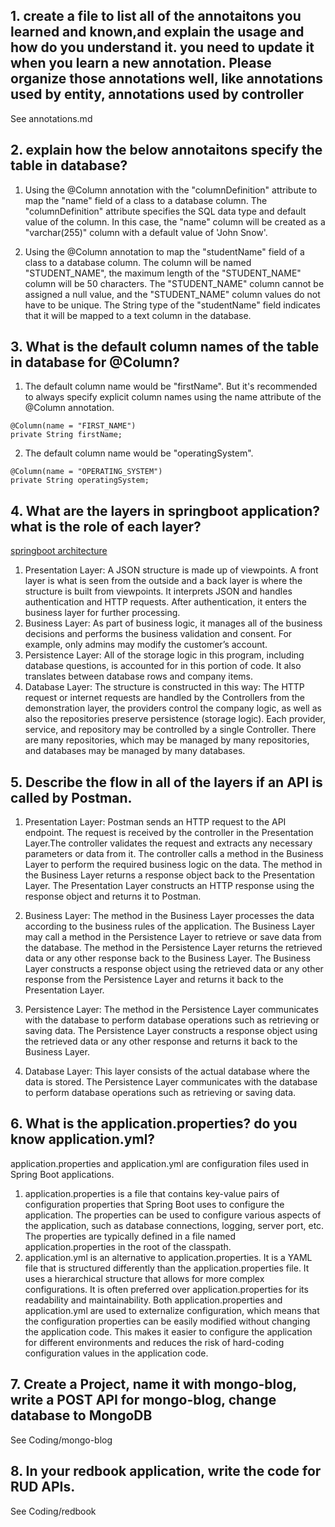 ## 1. create a file to list all of the annotaitons you learned and known,and explain the usage and how do you understand it. you need to update it when you learn a new annotation. Please organize those annotations well, like annotations used by entity, annotations used by controller

See annotations.md

## 2. explain how the below annotaitons specify the table in database?

1. Using the @Column annotation with the "columnDefinition" attribute to map the "name" field of a class to a database column. The "columnDefinition" attribute specifies the SQL data type and default value of the column. In this case, the "name" column will be created as a "varchar(255)" column with a default value of 'John Snow'.

2. Using the @Column annotation to map the "studentName" field of a class to a database column.
The column will be named "STUDENT_NAME", the maximum length of the "STUDENT_NAME" column will be 50 characters. The "STUDENT_NAME" column cannot be assigned a null value, and the "STUDENT_NAME" column values do not have to be unique.
The String type of the "studentName" field indicates that it will be mapped to a text column in the database.

## 3. What is the default column names of the table in database for @Column?

1. The default column name would be "firstName". But it's recommended to always specify explicit column names using the name attribute of the @Column annotation.

```
@Column(name = "FIRST_NAME")
private String firstName;
```

2. The default column name would be "operatingSystem".

```
@Column(name = "OPERATING_SYSTEM")
private String operatingSystem;
```

## 4. What are the layers in springboot application? what is the role of each layer?

[springboot architecture](https://www.interviewbit.com/blog/spring-boot-architecture/)

1. Presentation Layer:
A JSON structure is made up of viewpoints. A front layer is what is seen from the outside and a back layer is where the structure is built from viewpoints. It interprets JSON and handles authentication and HTTP requests. After authentication, it enters the business layer for further processing.
2. Business Layer:
As part of business logic, it manages all of the business decisions and performs the business validation and consent. For example, only admins may modify the customer’s account.
3. Persistence Layer:
All of the storage logic in this program, including database questions, is accounted for in this portion of code. It also translates between database rows and company items.
4. Database Layer:
The structure is constructed in this way: The HTTP request or internet requests are handled by the Controllers from the demonstration layer, the providers control the company logic, as well as also the repositories preserve persistence (storage logic). Each provider, service, and repository may be controlled by a single Controller. There are many repositories, which may be managed by many repositories, and databases may be managed by many databases.

## 5. Describe the flow in all of the layers if an API is called by Postman.

1. Presentation Layer:
Postman sends an HTTP request to the API endpoint. The request is received by the controller in the Presentation Layer.The controller validates the request and extracts any necessary parameters or data from it. The controller calls a method in the Business Layer to perform the required business logic on the data. The method in the Business Layer returns a response object back to the Presentation Layer. The Presentation Layer constructs an HTTP response using the response object and returns it to Postman.

2. Business Layer:
The method in the Business Layer processes the data according to the business rules of the application. The Business Layer may call a method in the Persistence Layer to retrieve or save data from the database. The method in the Persistence Layer returns the retrieved data or any other response back to the Business Layer. The Business Layer constructs a response object using the retrieved data or any other response from the Persistence Layer and returns it back to the Presentation Layer.

3. Persistence Layer:
The method in the Persistence Layer communicates with the database to perform database operations such as retrieving or saving data. The Persistence Layer constructs a response object using the retrieved data or any other response and returns it back to the Business Layer.

4. Database Layer:
This layer consists of the actual database where the data is stored. The Persistence Layer communicates with the database to perform database operations such as retrieving or saving data.

## 6. What is the application.properties? do you know application.yml? 

application.properties and application.yml are configuration files used in Spring Boot applications. 

1. application.properties is a file that contains key-value pairs of configuration properties that Spring Boot uses to configure the application. The properties can be used to configure various aspects of the application, such as database connections, logging, server port, etc. The properties are typically defined in a file named application.properties in the root of the classpath. 
2. application.yml is an alternative to application.properties. It is a YAML file that is structured differently than the application.properties file. It uses a hierarchical structure that allows for more complex configurations. It is often preferred over application.properties for its readability and maintainability. Both application.properties and application.yml are used to externalize configuration, which means that the configuration properties can be easily modified without changing the application code. This makes it easier to configure the application for different environments and reduces the risk of hard-coding configuration values in the application code.

## 7. Create a Project, name it with mongo-blog, write a POST API for mongo-blog, change database to MongoDB
See Coding/mongo-blog

## 8. In your redbook application, write the code for RUD APIs.

See Coding/redbook
